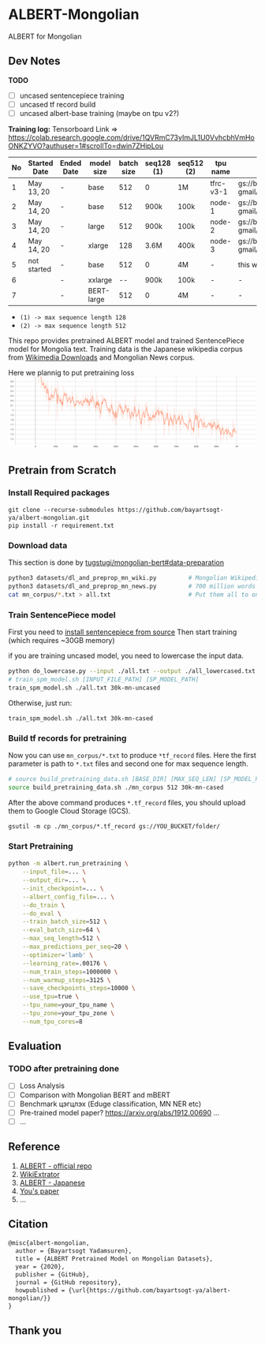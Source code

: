 # ALBERT-Mongolian
ALBERT for Mongolian

## Dev Notes
**TODO**
- [ ] uncased sentencepiece training
- [ ] uncased tf record build
- [ ] uncased albert-base training (maybe on tpu v2?)

**Training log:**
Tensorboard Link => https://colab.research.google.com/drive/1QVRmC73yImJL1U0VvhcbhVmHoONKZYVO?authuser=1#scrollTo=dwin7ZHipLou

| No | Started Date | Ended Date | model size | batch size | seq128 (1) | seq512 (2) | tpu name  | output dir | tmux name |
| -- | --           | --         |    --      |     --     | --         | --         | --        | --         | --        |
| 1  | May 13, 20   | -          |  base      | 512        | 0          | 1M         | tfrc-v3-1 | gs://bucket-97tsogoo-gmail/pretrain/albert/output | 2 |
| 2  | May 14, 20   | -          |  base      | 512        | 900k       | 100k       | node-1    | gs://bucket-97tsogoo-gmail/pretrain/albert/pretrain1/output_* | pretrain-1 |
| 3  | May 14, 20   | -          |  large     | 512        | 900k       | 100k       | node-2    | gs://bucket-97tsogoo-gmail/pretrain/albert/pretrain3/output_* | pretrain-3 |
| 4  | May 14, 20   | -          |  xlarge    | 128        | 3.6M       | 400k       | node-3    | gs://bucket-97tsogoo-gmail/pretrain/albert/pretrain4/output_* | pretrain4 |
| 5  | not started  | -          |  base      | 512        | 0          | 4M         | -         | this will continue training #1 | - |
| 6  |              | -          |  xxlarge   | --         | 900k       | 100k       | -         | - | - |
| 7  |              | -          |  BERT-large| 512        | 0          | 4M         | -         | - | - |

* `(1) -> max sequence length 128`
* `(2) -> max sequence length 512`

This repo provides pretrained ALBERT model and trained SentencePiece model for Mongolia text. Training data is the Japanese wikipedia corpus from [Wikimedia Downloads](https://dumps.wikimedia.org/mnwiki/20200501/) and Mongolian News corpus.

Here we plannig to put pretraining loss
![Pretraining Loss](./images/loss.svg)

## Pretrain from Scratch

### Install Required packages
```
git clone --recurse-submodules https://github.com/bayartsogt-ya/albert-mongolian.git
pip install -r requirement.txt
```

### Download data
This section is done by [tugstugi/mongolian-bert#data-preparation](https://github.com/tugstugi/mongolian-bert#data-preparation)
```bash
python3 datasets/dl_and_preprop_mn_wiki.py         # Mongolian Wikipedia
python3 datasets/dl_and_preprop_mn_news.py         # 700 million words Mongolian news data set
cat mn_corpus/*.txt > all.txt                      # Put them all to one file
```

### Train SentencePiece model
First you need to [install sentencepiece from source](https://github.com/google/sentencepiece#c-from-source)
Then start training (which requires ~30GB memory)

if you are training uncased model, you need to lowercase the input data.
```bash
python do_lowercase.py --input ./all.txt --output ./all_lowercased.txt
# train_spm_model.sh [INPUT_FILE_PATH] [SP_MODEL_PATH]
train_spm_model.sh ./all.txt 30k-mn-uncased
```

Otherwise, just run:
```
train_spm_model.sh ./all.txt 30k-mn-cased
```

### Build tf records for pretraining
Now you can use `mn_corpus/*.txt` to produce `*tf_record` files. Here the first parameter is path to `*.txt` files and second one for max sequence length.
```bash
# source build_pretraining_data.sh [BASE_DIR] [MAX_SEQ_LEN] [SP_MODEL_PREFIX]
source build_pretraining_data.sh ./mn_corpus 512 30k-mn-cased
```

After the above command produces `*.tf_record` files, you should upload them to Google Cloud Storage (GCS).
```source
gsutil -m cp ./mn_corpus/*.tf_record gs://YOU_BUCKET/folder/
```

### Start Pretraining
```bash
python -m albert.run_pretraining \
    --input_file=... \
    --output_dir=... \
    --init_checkpoint=... \
    --albert_config_file=... \
    --do_train \
    --do_eval \
    --train_batch_size=512 \
    --eval_batch_size=64 \
    --max_seq_length=512 \
    --max_predictions_per_seq=20 \
    --optimizer='lamb' \
    --learning_rate=.00176 \
    --num_train_steps=1000000 \
    --num_warmup_steps=3125 \
    --save_checkpoints_steps=10000 \
    --use_tpu=true \
    --tpu_name=your_tpu_name \
    --tpu_zone=your_tpu_zone \
    --num_tpu_cores=8
```

## Evaluation
### TODO after pretraining done
- [ ] Loss Analysis 
- [ ] Comparison with Mongolian BERT and mBERT
- [ ] Benchmark цэгцлэх (Eduge classification, MN NER etc)
- [ ] Pre-trained model paper? https://arxiv.org/abs/1912.00690 ...
- [ ] ...

## Reference
1. [ALBERT - official repo](https://github.com/google-research/albert)
2. [WikiExtrator](https://github.com/attardi/wikiextractor)
3. [ALBERT - Japanese](https://github.com/alinear-corp/albert-japanese)
4. [You's paper](https://arxiv.org/abs/1904.00962)
5. ...

## Citation
```
@misc{albert-mongolian,
  author = {Bayartsogt Yadamsuren},
  title = {ALBERT Pretrained Model on Mongolian Datasets},
  year = {2020},
  publisher = {GitHub},
  journal = {GitHub repository},
  howpublished = {\url{https://github.com/bayartsogt-ya/albert-mongolian/}}
}
```

## Thank you
